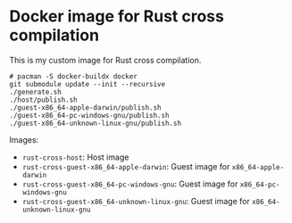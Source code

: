# Docker image for Rust cross compilation

This is my custom image for Rust cross compilation.

```
# pacman -S docker-buildx docker
git submodule update --init --recursive
./generate.sh
./host/publish.sh
./guest-x86_64-apple-darwin/publish.sh
./guest-x86_64-pc-windows-gnu/publish.sh
./guest-x86_64-unknown-linux-gnu/publish.sh
```

Images:
- `rust-cross-host`: Host image
- `rust-cross-guest-x86_64-apple-darwin`: Guest image for `x86_64-apple-darwin`
- `rust-cross-guest-x86_64-pc-windows-gnu`: Guest image for `x86_64-pc-windows-gnu`
- `rust-cross-guest-x86_64-unknown-linux-gnu`: Guest image for `x86_64-unknown-linux-gnu`
